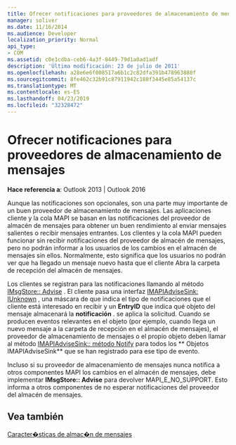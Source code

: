 ```yaml
---
title: Ofrecer notificaciones para proveedores de almacenamiento de mensajes
manager: soliver
ms.date: 11/16/2014
ms.audience: Developer
localization_priority: Normal
api_type:
- COM
ms.assetid: c0e1cdba-ceb6-4a3f-8449-79d1a0ad1adf
description: 'Última modificación: 23 de julio de 2011'
ms.openlocfilehash: a28e6e6f008517a6b1c2c82dfa391b478963880f
ms.sourcegitcommit: 8fe462c32b91c87911942c188f3445e85a54137c
ms.translationtype: MT
ms.contentlocale: es-ES
ms.lasthandoff: 04/23/2019
ms.locfileid: "32328472"
---
```

# <a name="providing-notifications-for-message-store-providers"></a>Ofrecer notificaciones para proveedores de almacenamiento de mensajes

  
  
**Hace referencia a**: Outlook 2013 | Outlook 2016 
  
Aunque las notificaciones son opcionales, son una parte muy importante de un buen proveedor de almacenamiento de mensajes. Las aplicaciones cliente y la cola MAPI se basan en las notificaciones del proveedor de almacén de mensajes para obtener un buen rendimiento al enviar mensajes salientes o recibir mensajes entrantes. Los clientes y la cola MAPI pueden funcionar sin recibir notificaciones del proveedor de almacén de mensajes, pero no podrán informar a los usuarios de los cambios en el almacén de mensajes sin ellos. Normalmente, esto significa que los usuarios no podrán ver que ha llegado un mensaje nuevo hasta que el cliente Abra la carpeta de recepción del almacén de mensajes.
  
Los clientes se registran para las notificaciones llamando al método [IMsgStore:: Advise](imsgstore-advise.md) . El cliente pasa una interfaz [IMAPIAdviseSink: IUnknown](imapiadvisesinkiunknown.md) , una máscara de que indica el tipo de notificaciones que el cliente está interesado en recibir y un **EntryID** que indica qué objeto del mensaje almacenará la **notificación** . se aplica la solicitud. Cuando se producen eventos relevantes en el objeto (por ejemplo, cuando llega un nuevo mensaje a la carpeta de recepción en el almacén de mensajes), el proveedor de almacenamiento de mensajes o el propio objeto deben llamar al método [IMAPIAdviseSink:: método Notify](imapiadvisesink-onnotify.md) para todos los ** Objetos IMAPIAdviseSink** que se han registrado para ese tipo de evento. 
  
Incluso si su proveedor de almacenamiento de mensajes nunca notifica a otros componentes MAPI los cambios en el almacén de mensajes, debe implementar **IMsgStore:: Advise** para devolver MAPI_E_NO_SUPPORT. Esto informa a otros componentes de no esperar notificaciones del proveedor del almacén de mensajes. 
  
## <a name="see-also"></a>Vea también



[Caracter�sticas de almac�n de mensajes](message-store-features.md)

